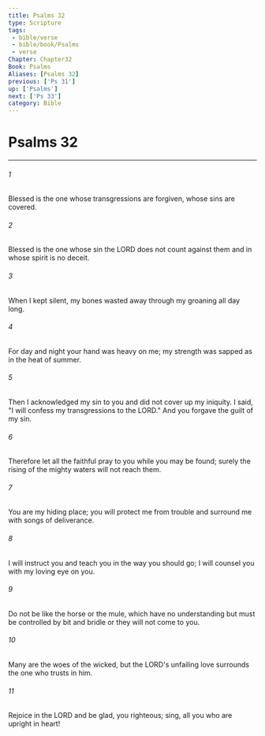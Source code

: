 ```yaml
---
title: Psalms 32
type: Scripture
tags:
 - bible/verse
 - bible/book/Psalms
 - verse
Chapter: Chapter32
Book: Psalms
Aliases: [Psalms 32]
previous: ['Ps 31']
up: ['Psalms']
next: ['Ps 33']
category: Bible
---
```

# Psalms 32

***


###### 1 
Blessed is the one whose transgressions are forgiven, whose sins are covered. 

###### 2 
Blessed is the one whose sin the LORD does not count against them and in whose spirit is no deceit. 

###### 3 
When I kept silent, my bones wasted away through my groaning all day long. 

###### 4 
For day and night your hand was heavy on me; my strength was sapped as in the heat of summer. 

###### 5 
Then I acknowledged my sin to you and did not cover up my iniquity. I said, "I will confess my transgressions to the LORD." And you forgave the guilt of my sin. 

###### 6 
Therefore let all the faithful pray to you while you may be found; surely the rising of the mighty waters will not reach them. 

###### 7 
You are my hiding place; you will protect me from trouble and surround me with songs of deliverance. 

###### 8 
I will instruct you and teach you in the way you should go; I will counsel you with my loving eye on you. 

###### 9 
Do not be like the horse or the mule, which have no understanding but must be controlled by bit and bridle or they will not come to you. 

###### 10 
Many are the woes of the wicked, but the LORD's unfailing love surrounds the one who trusts in him. 

###### 11 
Rejoice in the LORD and be glad, you righteous; sing, all you who are upright in heart! 
